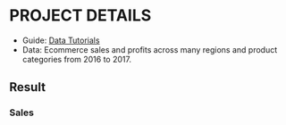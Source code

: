 # PROJECT DETAILS

* Guide: [Data Tutorials](https://www.youtube.com/watch?v=pCpvlIr1yvs&list=PLO9LeSU_vHCU_DHaLzEvsLxFdmB3Qcao_&index=3)
* Data: Ecommerce sales and profits across many regions and product categories from 2016 to 2017.

## Result
### Sales
